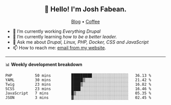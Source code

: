 <h2 align="center">👋 Hello! I'm Josh Fabean.</h2>
<p align="center">
  <a href="https://joshfabean.com">Blog</a> •
  <a href="https://www.buymeacoffee.com/LSxne6Yr4">Coffee</a>
</p>

- 🔭 I’m currently working *Everything Drupal*
- 🌱 I’m currently learning *how to be a better leader.*
- 💬 Ask me about *Drupal, Linux, PHP, Docker, CSS and JavaScript*
- 📫 How to reach me: [email from my website](https://joshfabean.com).

-------

📊 **Weekly development breakdown**
<!--START_SECTION:waka-->

```text
PHP          50 mins         █████████░░░░░░░░░░░░░░░░   36.13 %
YAML         30 mins         █████▒░░░░░░░░░░░░░░░░░░░   21.42 %
Twig         23 mins         ████▒░░░░░░░░░░░░░░░░░░░░   16.82 %
SCSS         23 mins         ████░░░░░░░░░░░░░░░░░░░░░   16.46 %
JavaScript   7 mins          █▒░░░░░░░░░░░░░░░░░░░░░░░   05.35 %
JSON         3 mins          ▓░░░░░░░░░░░░░░░░░░░░░░░░   02.45 %
```

<!--END_SECTION:waka-->

<!--
**fabean/fabean** is a ✨ _special_ ✨ repository because its `README.md` (this file) appears on your GitHub profile.

Here are some ideas to get you started:

- 🔭 I’m currently working on ...
- 🌱 I’m currently learning ...
- 👯 I’m looking to collaborate on ...
- 🤔 I’m looking for help with ...
- 💬 Ask me about ...
- 📫 How to reach me: ...
- 😄 Pronouns: ...
- ⚡ Fun fact: ...
-->
